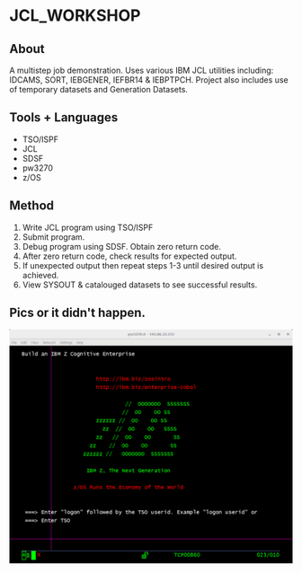 # JCL_WORKSHOP 
## About
A multistep job demonstration. Uses various IBM JCL utilities including: IDCAMS, SORT, IEBGENER, IEFBR14 & IEBPTPCH. 
Project also includes use of temporary datasets and Generation Datasets. 

## Tools + Languages
* TSO/ISPF
* JCL
* SDSF
* pw3270
* z/OS

## Method
1. Write JCL program using TSO/ISPF
2. Submit program.
3. Debug program using SDSF. Obtain zero return code.
4. After zero return code, check results for expected output.
5. If unexpected output then repeat steps 1-3 until desired output is achieved. 
6. View SYSOUT & catalouged datasets to see successful results.

## Pics or it didn't happen.
![JCL Demo gif](/screenshots/JCL_WORKSHOP.gif?raw=true "Method Gif")
